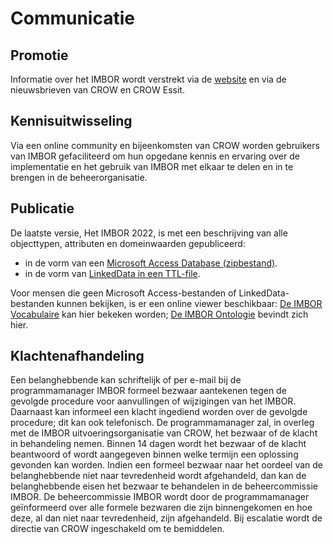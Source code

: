 # Communicatie

## Promotie
Informatie over het IMBOR wordt verstrekt via de [website](https://www.crow.nl/IMBOR) en via de nieuwsbrieven van CROW en CROW Essit.

## Kennisuitwisseling
Via een online community en bijeenkomsten van CROW worden gebruikers van IMBOR gefaciliteerd om hun opgedane kennis en ervaring over de implementatie en het gebruik van IMBOR met elkaar te delen en in te brengen in de beheerorganisatie.

## Publicatie
De laatste versie, Het IMBOR 2022, is met een beschrijving van alle objecttypen, attributen en domeinwaarden gepubliceerd:

* in de vorm van een [Microsoft Access Database (zipbestand)](https://www.crow.nl/getmedia/6eb93e0c-94d4-49d7-b9a0-af692e94d6ad/IMBOR-2022-consultatieversie02.zip.aspx). 
* in de vorm van [LinkedData in een TTL-file](https://www.crow.nl/getmedia/c959d2e0-5278-4cfe-b82b-102fc9c8fc2c/IMBOR2022-Consultatieversie-c02-Linkedin-Data.zip.aspx).

Voor mensen die geen Microsoft Access-bestanden of LinkedData-bestanden kunnen bekijken, is er een online viewer beschikbaar:
[De IMBOR Vocabulaire](https://begrippen.crow.nl/imbor/nl/groups) kan hier bekeken worden;
[De IMBOR Ontologie](https://docs.crow.nl/onto-verkenner/imbor/#/view) bevindt zich hier.

## Klachtenafhandeling
Een belanghebbende kan schriftelijk of per e-mail bij de programmamanager IMBOR formeel bezwaar aantekenen tegen de gevolgde procedure voor aanvullingen of wijzigingen van het IMBOR. Daarnaast kan informeel een klacht ingediend worden over de gevolgde procedure; dit kan ook telefonisch. 
De programmamanager zal, in overleg met de IMBOR uitvoeringsorganisatie van CROW, het bezwaar of de klacht in behandeling nemen. Binnen 14 dagen wordt het bezwaar of de klacht beantwoord of wordt aangegeven binnen welke termijn een oplossing gevonden kan worden. 
Indien een formeel bezwaar naar het oordeel van de belanghebbende niet naar tevredenheid wordt afgehandeld, dan kan de belanghebbende eisen het bezwaar te behandelen in de beheercommissie IMBOR. De beheercommissie IMBOR wordt door de programmamanager geïnformeerd over alle formele bezwaren die zijn binnengekomen en hoe deze, al dan niet naar tevredenheid, zijn afgehandeld.
Bij escalatie wordt de directie van CROW ingeschakeld om te bemiddelen.


